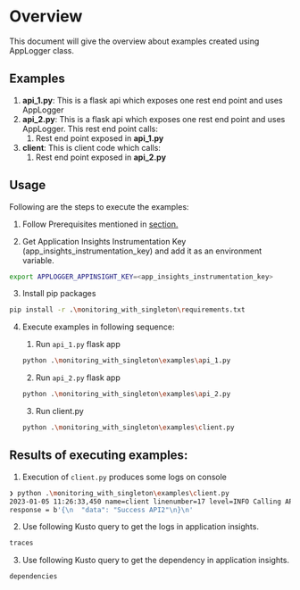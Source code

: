 # Overview

This document will give the overview about examples created using AppLogger class.

## Examples

1. **api_1.py**: This is a flask api which exposes one rest end point and uses AppLogger
1. **api_2.py**: This is a flask api which exposes one rest end point and uses AppLogger. This rest end point calls:
    1. Rest end point exposed in **api_1.py**
1. **client**: This is client code which calls:
    1. Rest end point exposed in **api_2.py**

## Usage

Following are the steps to execute the examples:

1. Follow Prerequisites mentioned in [section.](../../README.md#prerequisites-for-using-applogger)

2. Get Application Insights Instrumentation Key (app_insights_instrumentation_key) and add it as an environment variable.

```bash
export APPLOGGER_APPINSIGHT_KEY=<app_insights_instrumentation_key>
```


3. Install pip packages

```bash
pip install -r .\monitoring_with_singleton\requirements.txt
```

4. Execute examples in following sequence:

    1. Run `api_1.py` flask app

    ```bash
    python .\monitoring_with_singleton\examples\api_1.py 
    ```

    2. Run `api_2.py` flask app

    ```bash
    python .\monitoring_with_singleton\examples\api_2.py 
    ```

    3. Run client.py

    ```bash
    python .\monitoring_with_singleton\examples\client.py 
    ```

## Results of executing examples:

1. Execution of `client.py` produces some logs on console
```sh
❯ python .\monitoring_with_singleton\examples\client.py
2023-01-05 11:26:33,450 name=client linenumber=17 level=INFO Calling API 2
response = b'{\n  "data": "Success API2"\n}\n'
```
2. Use following Kusto query to get the logs in application insights.

```py
traces
```

3. Use following Kusto query to get the dependency in application insights.
```py
dependencies
```

